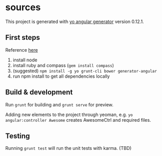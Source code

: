 # sources

This project is generated with [yo angular generator](https://github.com/yeoman/generator-angular)
version 0.12.1.

## First steps
Reference [here](http://www.sitepoint.com/kickstart-your-angularjs-development-with-yeoman-grunt-and-bower/)
1. install node
2. install ruby and compass (`gem install compass`)
3. (suggested) `npm install -g yo grunt-cli bower generator-angular` 
3. run npm install to get all dependencies locally

## Build & development

Run `grunt` for building and `grunt serve` for preview.

Adding new elements to the project through yeoman, e.g. `yo angular:controller Awesome` creates AwesomeCtrl and required files.

## Testing

Running `grunt test` will run the unit tests with karma. (TBD)
